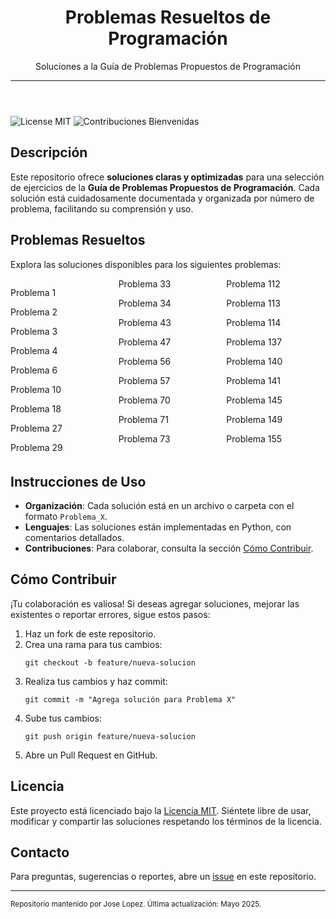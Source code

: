 <!DOCTYPE html>
<html lang="es">
<head>
    <meta charset="UTF-8">
    <meta name="viewport" content="width=device-width, initial-scale=1.0">
    <meta name="description" content="Soluciones organizadas y detalladas a problemas seleccionados de la Guía de Problemas Propuestos de Programación.">
</head>

<body>
    <header role="banner" aria-label="Encabezado del Repositorio">
        <h1>Problemas Resueltos de Programación</h1>
        <p>Soluciones a la Guía de Problemas Propuestos de Programación</p>
        <hr>
    </header>
    <main>
        <span>
            <img src="https://img.shields.io/badge/License-MIT-blue.svg" alt="License MIT">
            <img src="https://img.shields.io/badge/Contribuciones-Bienvenidas-green.svg" alt="Contribuciones Bienvenidas">
        </span>
        <section aria-labelledby="descripcion">
            <h2 id="descripcion">Descripción</h2>
            <p>Este repositorio ofrece <strong>soluciones claras y optimizadas</strong> para una selección de ejercicios de la <strong>Guía de Problemas Propuestos de Programación</strong>. Cada solución está cuidadosamente documentada y organizada por número de problema, facilitando su comprensión y uso.</p>
        </section>
        <section aria-labelledby="problemas-resueltos">
            <h2 id="problemas-resueltos">Problemas Resueltos</h2>
            <p>Explora las soluciones disponibles para los siguientes problemas:</p>
            <div role="list" style="column-count: 3;">
                <p role="listitem">Problema 1</p>
                <p role="listitem">Problema 2</p>
                <p role="listitem">Problema 3</p>
                <p role="listitem">Problema 4</p>
                <p role="listitem">Problema 6</p>
                <p role="listitem">Problema 10</p>
                <p role="listitem">Problema 18</p>
                <p role="listitem">Problema 27</p>
                <p role="listitem">Problema 29</p>
                <p role="listitem">Problema 33</p>
                <p role="listitem">Problema 34</p>
                <p role="listitem">Problema 43</p>
                <p role="listitem">Problema 47</p>
                <p role="listitem">Problema 56</p>
                <p role="listitem">Problema 57</p>
                <p role="listitem">Problema 70</p>
                <p role="listitem">Problema 71</p>
                <p role="listitem">Problema 73</p>
                <p role="listitem">Problema 112</p>
                <p role="listitem">Problema 113</p>
                <p role="listitem">Problema 114</p>
                <p role="listitem">Problema 137</p>
                <p role="listitem">Problema 140</p>
                <p role="listitem">Problema 141</p>
                <p role="listitem">Problema 145</p>
                <p role="listitem">Problema 149</p>
                <p role="listitem">Problema 155</p>
            </div>
        </section>
        <section aria-labelledby="instrucciones">
            <h2 id="instrucciones">Instrucciones de Uso</h2>
            <ul role="list">
                <li><strong>Organización</strong>: Cada solución está en un archivo o carpeta con el formato <code>Problema_X</code>.</li>
                <li><strong>Lenguajes</strong>: Las soluciones están implementadas en Python, con comentarios detallados.</li>
                <li><strong>Contribuciones</strong>: Para colaborar, consulta la sección <a href="#contribuir">Cómo Contribuir</a>.</li>
            </ul>
        </section>
        <section aria-labelledby="contribuir">
            <h2 id="contribuir">Cómo Contribuir</h2>
            <p>¡Tu colaboración es valiosa! Si deseas agregar soluciones, mejorar las existentes o reportar errores, sigue estos pasos:</p>
            <ol>
                <li>Haz un fork de este repositorio.</li>
                <li>Crea una rama para tus cambios:
                    <pre><code lang="bash">git checkout -b feature/nueva-solucion</code></pre>
                </li>
                <li>Realiza tus cambios y haz commit:
                    <pre><code lang="bash">git commit -m "Agrega solución para Problema X"</code></pre>
                </li>
                <li>Sube tus cambios:
                    <pre><code lang="bash">git push origin feature/nueva-solucion</code></pre>
                </li>
                <li>Abre un Pull Request en GitHub.</li>
            </ol>
        </section>
        <section aria-labelledby="licencia">
            <h2 id="licencia">Licencia</h2>
            <p>Este proyecto está licenciado bajo la <a href="https://docs.github.com/es/repositories/managing-your-repositorys-settings-and-features/customizing-your-repository/licensing-a-repository">Licencia MIT</a>. Siéntete libre de usar, modificar y compartir las soluciones respetando los términos de la licencia.</p>
        </section>
        <section aria-labelledby="contacto">
            <h2 id="contacto">Contacto</h2>
            <p>Para preguntas, sugerencias o reportes, abre un <a href="https://github.com/jose803196/Problemas-resueltos-de-La-guia-de-programaci-n-UCV/issues">issue</a> en este repositorio.</p>
        </section>
        <hr>
        <footer role="contentinfo">
            <p><small>Repositorio mantenido por Jose Lopez. Última actualización: Mayo 2025.</small></p>
        </footer>
    </main>
</body>
</html>
